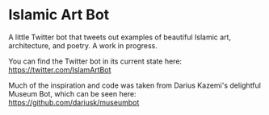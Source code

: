 # Islamic Art Bot

 A little Twitter bot that tweets out examples of beautiful Islamic art, architecture, and poetry. A work in progress.

 You can find the Twitter bot in its current state here: https://twitter.com/IslamArtBot

 Much of the inspiration and code was taken from Darius Kazemi's delightful Museum Bot, which can be seen here: https://github.com/dariusk/museumbot
